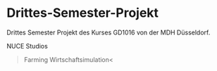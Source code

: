 # Drittes-Semester-Projekt
Drittes Semester Projekt des Kurses GD1016 von der MDH Düsseldorf.

NUCE Studios

  >Farming Wirtschaftsimulation<

